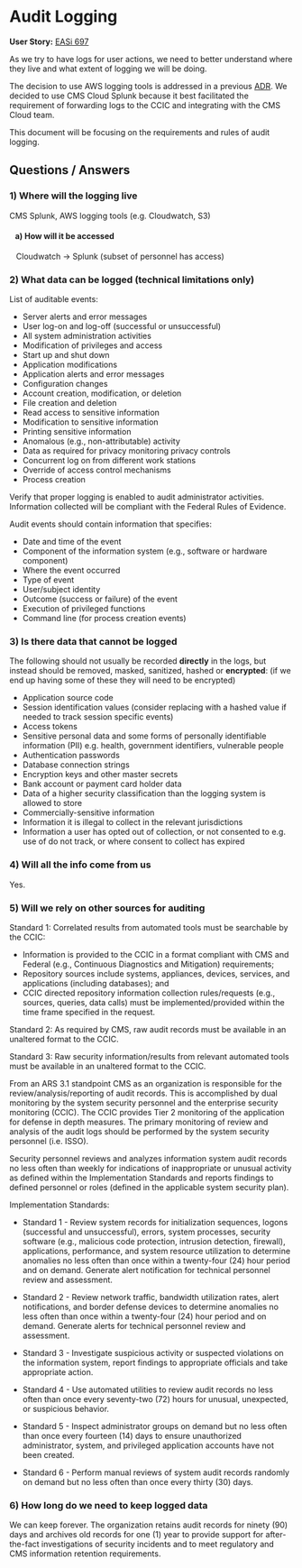 # Audit Logging

**User Story:** [EASi 697](https://jiraent.cms.gov/browse/EASI-697)

As we try to have logs for user actions, we need to better understand where
they live and what extent of logging we will be doing.

The decision to use AWS logging tools is addressed in a previous
[ADR](https://github.com/CMSgov/easi-app/blob/main/docs/adr/0009-logging-platform.md).
We decided to use CMS Cloud Splunk because it best facilitated the requirement
of forwarding logs to the CCIC and integrating with the CMS Cloud team.

This document will be focusing on the requirements and rules of audit logging.

## Questions / Answers

### 1) Where will the logging live

CMS Splunk, AWS logging tools (e.g. Cloudwatch, S3)

#### &nbsp;&nbsp; a) How will it be accessed

&nbsp;&nbsp; Cloudwatch -> Splunk (subset of personnel has access)

### 2) What data can be logged (technical limitations only)

List of auditable events:

* Server alerts and error messages
* User log-on and log-off (successful or unsuccessful)
* All system administration activities
* Modification of privileges and access
* Start up and shut down
* Application modifications
* Application alerts and error messages
* Configuration changes
* Account creation, modification, or deletion
* File creation and deletion
* Read access to sensitive information
* Modification to sensitive information
* Printing sensitive information
* Anomalous (e.g., non-attributable) activity
* Data as required for privacy monitoring privacy controls
* Concurrent log on from different work stations
* Override of access control mechanisms
* Process creation

Verify that proper logging is enabled to audit administrator activities.
Information collected will be compliant with the Federal Rules of Evidence.

Audit events should contain information that specifies:

* Date and time of the event
* Component of the information system (e.g., software or hardware component)
* Where the event occurred
* Type of event
* User/subject identity
* Outcome (success or failure) of the event
* Execution of privileged functions
* Command line (for process creation events)

### 3) Is there data that cannot be logged

The following should not usually be recorded __directly__ in the logs, but instead
should be removed, masked, sanitized, hashed or __encrypted__: (if we end up having
some of these they will need to be encrypted)

* Application source code
* Session identification values (consider replacing with a hashed value if needed
to track session specific events)
* Access tokens
* Sensitive personal data and some forms of personally identifiable information
(PII) e.g. health, government identifiers, vulnerable people
* Authentication passwords
* Database connection strings
* Encryption keys and other master secrets
* Bank account or payment card holder data
* Data of a higher security classification than the logging system is allowed to
store
* Commercially-sensitive information
* Information it is illegal to collect in the relevant jurisdictions
* Information a user has opted out of collection, or not consented to e.g. use
of do not track, or where consent to collect has expired

### 4) Will all the info come from us

Yes.

### 5) Will we rely on other sources for auditing

Standard 1: Correlated results from automated tools must be searchable by the CCIC:

* Information is provided to the CCIC in a format compliant with CMS and Federal
(e.g., Continuous Diagnostics and Mitigation) requirements;
* Repository sources include systems, appliances, devices, services, and applications
(including databases); and
* CCIC directed repository information collection rules/requests (e.g., sources,
queries, data calls) must be implemented/provided within the time frame specified
in the request.

Standard 2: As required by CMS, raw audit records must be available in an unaltered
format to the CCIC.

Standard 3: Raw security information/results from relevant automated tools must be
available in an unaltered format to the CCIC.

From an ARS 3.1 standpoint CMS as an organization is responsible for the review/analysis/reporting
of audit records. This is accomplished by dual monitoring by the system security
personnel and the enterprise security monitoring (CCIC). The CCIC provides
Tier 2 monitoring of the application for defense in depth measures. The primary
monitoring of review and analysis of the audit logs should be performed by the
system security personnel (i.e. ISSO).

Security personnel reviews and analyzes information system audit records no less
often than weekly for indications of inappropriate or unusual activity as defined
within the Implementation Standards and reports findings to defined personnel
or roles (defined in the applicable system security plan).

Implementation Standards:

* Standard 1 - Review system records for initialization sequences, logons
(successful and unsuccessful), errors, system processes, security software
(e.g., malicious code protection, intrusion detection, firewall), applications,
performance, and system resource utilization to determine anomalies no less often
than once within a twenty-four (24) hour period and on demand. Generate alert
notification for technical personnel review and assessment.

* Standard 2 - Review network traffic, bandwidth utilization rates, alert notifications,
and border defense devices to determine anomalies no less often than once within
a twenty-four (24) hour period and on demand. Generate alerts for technical personnel
review and assessment.

* Standard 3 - Investigate suspicious activity or suspected violations on the information
system, report findings to appropriate officials and take appropriate action.

* Standard 4 - Use automated utilities to review audit records no less often than
once every seventy-two (72) hours for unusual, unexpected, or suspicious behavior.

* Standard 5 - Inspect administrator groups on demand but no less often than once
every fourteen (14) days to ensure unauthorized administrator, system, and privileged
application accounts have not been created.

* Standard 6 - Perform manual reviews of system audit records randomly on demand
but no less often than once every thirty (30) days.

### 6) How long do we need to keep logged data

We can keep forever. The organization retains audit records for ninety (90) days
and archives old records for one (1) year to provide support for after-the-fact
investigations of security incidents and to meet regulatory and CMS information
retention requirements.
